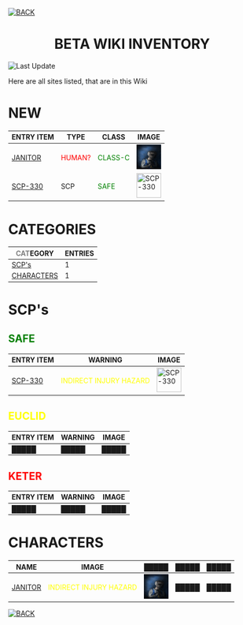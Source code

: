 [![BACK](https://img.shields.io/badge/GO_TO-HOME-ffffff?style=for-the-badge)](https://raven-sgwc.github.io/SCP-FC/)
<h1 align="center">BETA WIKI INVENTORY</h1>

![Last Update](https://img.shields.io/github/last-commit/raven-sgwc/SCP-FC?path=.%2Fweb%2Ftree.md&style=for-the-badge&label=LAST%20UPDATE&labelColor=000000&color=ffffff&cacheSeconds=https%3A%2F%2Fraven-sgwc.github.io%2FSCP-FC)

Here are all sites listed, that are in this Wiki

# NEW

| ENTRY ITEM | TYPE | CLASS | IMAGE |
| --- | --- | --- | --- |
| [JANITOR](./characters/janitor) | <span style="color: red">HUMAN?</span> | <span style="color: green">CLASS-C</span> | <img src="./characters/assets/images/cleaner.jpg" title="Janitor" width="50" height="50"/> |
| [SCP-330](./scp/330) | SCP | <span style="color: green">SAFE</span> | <img src="https://raven-sgwc.github.io/SCP-FC/assets/images/items/scp-330.png" title="SCP-330" width="50" height="50"/> |


# CATEGORIES

| <span style="color: gray">CAT</span>EGORY | ENTRIES |
| --- | --- |
| [SCP's](#scps) | 1 |
| [CHARACTERS](#characters) | 1 | 


# SCP's

## <span style="color: green">SAFE</span>

| ENTRY ITEM | WARNING | IMAGE |
| --- | --- | --- |
| [SCP-330](./scp/330) | <span style="color: yellow">INDIRECT INJURY HAZARD</span> | <img src="https://raven-sgwc.github.io/SCP-FC/assets/images/items/scp-330.png" title="SCP-330" width="50" height="50"/> |

## <span style="color: yellow">EUCLID</span>

| ENTRY ITEM | WARNING | IMAGE |
| --- | --- | --- |
| █████ | █████ | █████ |

## <span style="color: red">KETER</span>

| ENTRY ITEM | WARNING | IMAGE |
| --- | --- | --- |
| █████ | █████ | █████ |

# CHARACTERS

| NAME | IMAGE | █████ | █████ | █████ |
| --- | --- | --- | --- | --- |
| [JANITOR](./characters/janitor) | <span style="color: yellow">INDIRECT INJURY HAZARD</span> | <img src="./characters/assets/images/cleaner.jpg" title="Janitor" width="50" height="50"/> | █████ | █████ | █████ |

[![BACK](https://img.shields.io/badge/GO_TO-HOME-ffffff?style=for-the-badge)](https://raven-sgwc.github.io/SCP-FC/)